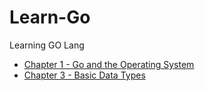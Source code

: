 # Learn-Go
Learning GO Lang

- [Chapter 1 - Go and the Operating System](go_and_os/README.md)
- [Chapter 3 - Basic Data Types](go_data_types/README.md)
